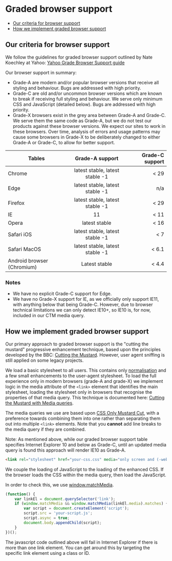 # Graded browser support

* [Our criteria for browser support](#our-criteria-for-browser-support)
* [How we implement graded browser support](#how-we-implement-graded-browser-support)


## Our criteria for browser support

We follow the guidelines for graded browser support outlined by Nate Koechley at Yahoo:
[Yahoo Grade Browser Support guide](https://github.com/yui/yui3/wiki/Graded-Browser-Support)

Our browser support in summary:

- Grade-A are modern and/or popular browser versions that receive all styling and behaviour. Bugs are addressed with high priority.
- Grade-C are old and/or uncommon browser versions which are known to break if receiving full styling and behaviour. We serve only minimum CSS and JavaScript (detailed below). Bugs are addressed with high priority.
- Grade-X browsers exist in the grey area between Grade-A and Grade-C. We serve them the same code as Grade-A, but we do not test our products against these browser versions. We expect our sites to work in these browsers. Over time, analysis of errors and usage patterns may cause some browsers in Grade-X to be deliberately changed to either Grade-A or Grade-C, to allow for better support. 

| Tables                      | Grade-A support                 | Grade-C support    |
| --------------------------- |:-------------------------------:| ------------------:|
| Chrome                      | latest stable, latest stable -1 | < 29               |
| Edge                        | latest stable, latest stable -1 | n/a                |
| Firefox                     | latest stable, latest stable -1 | < 29               |
| IE                          | 11                              | < 11               |
| Opera                       | latest stable                   | < 16               |
| Safari iOS                  | latest stable, latest stable -1 | < 7                |
| Safari MacOS                | latest stable, latest stable -1 | < 6.1              |
| Android browser (Chromium)  | Latest stable                   | < 4.4              |

### Notes

- We have no explicit Grade-C support for Edge.
- We have no Grade-X support for IE, as we officially only support IE11, with anything below that being Grade-C. However, due to browser technical limitations we can only detect IE10+, so IE10 is, for now, included in our CTM media query. 

## How we implement graded browser support

Our primary approach to graded browser support is the "cutting the mustard" progressive enhancement technique, based upon the principles developed by the BBC: [Cutting the Mustard](http://responsivenews.co.uk/post/18948466399/cutting-the-mustard).  However, user agent sniffing is still applied on some legacy projects.

We load a basic stylesheet to all users. This contains only [normalisation](https://necolas.github.io/normalize.css/) and a few small enhancements to the user-agent stylesheet.
To load the full experience only in modern browsers (grade-A and grade-X) we implement logic in the media attribute of the `<link>` element that identifies the main stylesheet, loading the stylesheet only in browsers that recognise the properties of that media query.
This technique is documented here: [Cutting the Mustard with Media queries](https://www.sitepoint.com/cutting-the-mustard-with-css-media-queries/).

The media queries we use are based upon [CSS Only Mustard Cut](https://github.com/Fall-Back/CSS-Mustard-Cut), with a preference towards combining them into one rather than separating them out into multiple `<link>` elements.  Note that you **cannot** add line breaks to the media query if they are combined.

Note: As mentioned above, while our graded browser support table specifies Internet Explorer 10 and below as Grade-C, until an updated media query is found this approach will render IE10 as Grade-A.

```html
<link rel="stylesheet" href="your-css.css" media="only screen and (-webkit-min-device-pixel-ratio:0) and (min-color-index:0), (-ms-high-contrast: none), only all and (min--moz-device-pixel-ratio:0) and (min-resolution: 3e1dpcm)">
```

We couple the loading of JavaScript to the loading of the enhanced CSS.
If the browser loads the CSS within the media query, then load the JavaScript.

In order to check this, we use [window.matchMedia](https://developer.mozilla.org/en/docs/Web/API/Window/matchMedia).

```javascript
(function() {
    var linkEl = document.querySelector('link');
    if (window.matchMedia && window.matchMedia(linkEl.media).matches) {
        var script = document.createElement('script');
        script.src = 'your-script.js';
        script.async = true;
        document.body.appendChild(script);
    }
})();
```

The javascript code outlined above will fail in Internet Explorer if there is more than one link element. You can get around this by targeting the specific link element using a class or ID.
